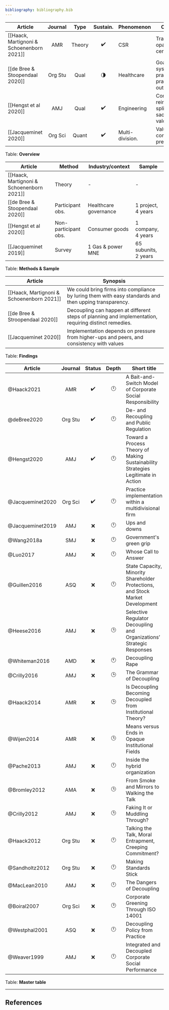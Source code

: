 ```yaml
---
bibliography: bibliography.bib
---
```


Article                             |Journal| Type| Sustain.          | Phenomenon  | Concepts
--------------                      | :-:   | :-: | :-:               | ---------   | ---------------------------
[[Haack, Martignoni & Schoenenborn 2021]]|AMR|Theory|:heavy_check_mark:| CSR        | Transparency, opacity, ceremonial
[[de Bree & Stoopendaal 2020]]      |Org Stu| Qual|:last_quarter_moon:| Healthcare  | Goal-system, system-practice & practice-outcome dcpl.
[[Hengst et al 2020]]               | AMJ   | Qual| :heavy_check_mark:| Engineering | Compromise, reinterprete, split, sacrifice, valorize 
[[Jacqueminet 2020]]                |Org Sci|Quant| :heavy_check_mark:|Multi-division.| Value consistency, pressure
Table: **Overview**

Article                             | Method            | Industry/context          | Sample
------                              | ---               | ---                       | ---
[[Haack, Martignoni & Schoenenborn 2021]]| Theory       | -                         | -
[[de Bree & Stoopendaal 2020]]      | Participant obs.  | Healthcare governance     | 1 project, 4 years
[[Hengst et al 2020]]              |Non-participant obs.| Consumer goods            | 1 company, 4 years
[[Jacqueminet 2019]]                | Survey            | 1 Gas & power MNE         | 65 subunits, 2 years 
Table: **Methods & Sample**

Article                         | Synopsis
----                            | ---------------
[[Haack, Martignoni & Schoenenborn 2021]] | We could bring firms into compliance by luring them with easy standards and then upping transparency.
[[de Bree & Stroopendaal 2020]] | Decoupling can happen at different steps of planning and implementation, requiring distinct remedies.
[[Jacqueminet 2020]]            | Implementation depends on pressure from higher-ups and peers, and consistency with values
Table: **Findings**

Article                 |Journal| Status           | Depth     | Short title
---------               | :-:   | :-:              | :-:       | ---------------
@Haack2021              | AMR   |:heavy_check_mark:| :clock12: | A Bait-and-Switch Model of Corporate Social Responsibility
@deBree2020             |Org Stu|:heavy_check_mark:| :clock12: | De- and Recoupling and Public Regulation 
@Hengst2020             | AMJ   |:heavy_check_mark:| :clock12: | Toward a Process Theory of Making Sustainability Strategies Legitimate in Action
@Jacqueminet2020        |Org Sci|:heavy_check_mark:| :clock12: | Practice implementation within a multidivisional firm
@Jacqueminet2019        | AMJ   | :x:              | :clock12: | Ups and downs
@Wang2018a              | SMJ   | :x:              | :clock12: | Government's green grip
@Luo2017                | AMJ   | :x:              | :clock12: | Whose Call to Answer
@Guillen2016            | ASQ   | :x:              | :clock12: | State Capacity, Minority Shareholder Protections, and Stock Market Development
@Heese2016              | AMJ   | :x:              | :clock3:  | Selective Regulator Decoupling and Organizations’ Strategic Responses
@Whiteman2016           | AMD   | :x:              | :clock11: | Decoupling Rape
@Crilly2016             | AMJ   | :x:              | :clock3:  | The Grammar of Decoupling
@Haack2014              | AMR   | :x:              | :clock3:  | Is Decoupling Becoming Decoupled from Institutional Theory?
@Wijen2014              | AMR   | :x:              | :clock3:  | Means versus Ends in Opaque Institutional Fields
@Pache2013              | AMJ   | :x:              | :clock12: | Inside the hybrid organization
@Bromley2012            | AMA   | :x:              | :clock3:  | From Smoke and Mirrors to Walking the Talk
@Crilly2012             | AMJ   | :x:              | :clock3:  | Faking It or Muddling Through?
@Haack2012              |Org Stu| :x:              | :clock12: | Talking the Talk, Moral Entrapment, Creeping Commitment?
@Sandholtz2012          |Org Stu| :x:              | :clock12: | Making Standards Stick
@MacLean2010            | AMJ   | :x:              | :clock12: | The Dangers of Decoupling
@Boiral2007             |Org Sci| :x:              | :clock2:  | Corporate Greening Through ISO 14001
@Westphal2001           | ASQ   | :x:              | :clock12: | Decoupling Policy from Practice
@Weaver1999             | AMJ   | :x:              | :clock12: | Integrated and Decoupled Corporate Social Performance
Table: **Master table**

---

## References